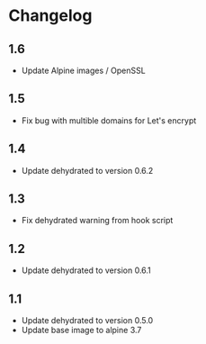 # Changelog

## 1.6
- Update Alpine images / OpenSSL

## 1.5
- Fix bug with multible domains for Let's encrypt

## 1.4
- Update dehydrated to version 0.6.2

## 1.3
- Fix dehydrated warning from hook script

## 1.2
- Update dehydrated to version 0.6.1

## 1.1
- Update dehydrated to version 0.5.0
- Update base image to alpine 3.7
